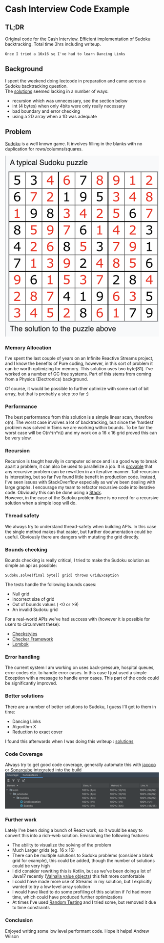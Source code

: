 # Cash Interview Code Example

## TL;DR
Original code for the Cash Interview.  Efficient implementation of Sudoku backtracking.  Total time 3hrs including writeup.

`Once I tried a 16x16 sq I've had to learn Dancing Links`

## Background
I spent the weekend doing leetcode in preparation and came across a Sudoku backtracking question.  
The [solutions](https://www.baeldung.com/java-sudoku) seemed lacking in a number of ways:

- recursion which was unnecessary, see the section below
- int (4 bytes) when only 4bits were only really necessary
- bad boundary and error checking
- using a 2D array when a 1D was adequate

## Problem
[Sudoku](https://en.wikipedia.org/wiki/Sudoku) is a well known game.  It involves filling in the blanks with no duplication for
rows/columns/squares.

![Sudoku](Sudoku.png)

### Memory Allocation
I've spent the last couple of years on an Infinite Reactive Streams project, and I know the benefits of Pure coding,
however, in this sort of problem it can be worth optimizing for memory.  This solution uses two byte[81].  I've 
worked on a number of GC free systems.  Part of this stems from coming from a Physics (Electronics) background.

Of course, it would be possible to further optimize with some sort of bit array, but that is probably a step too far :)

### Performance
The best performance from this solution is a simple linear scan, therefore o(n).  The worst case involves a lot of 
backtracking, but since the 'hardest' problem was solved in 15ms we are working within bounds.  To be fair the worst
case will be O(n^(n*n)) and my work on a 16 x 16 grid proved this can be very slow.

### Recursion
Recursion is taught heavily in computer science and is a good way to break apart a problem, it can also be used to 
parallelize a job.  It is [provable](https://en.wikipedia.org/wiki/Church%E2%80%93Turing_thesis) that any
recursive problem can be rewritten in an iterative manner.  Tail-recursion is interesting, but so far I've found little
benefit in production code.  Instead, I've seen issues with StackOverflow especially as we've been dealing with large
graphs.  I encourage my team to refactor recursive code into iterative code.  Obviously this can be done using a 
[Stack](https://docs.oracle.com/en/java/javase/11/docs/api/java.base/java/util/ArrayDeque.html).  
However, in the case of the Sudoku problem there is no need for a recursive solution when a simple loop will do.

### Thread safety
We always try to understand thread-safety when building APIs.  In this case the single method makes that easier, but 
further documentation could be useful.  Obviously there are dangers with mutating the grid directly.

### Bounds checking
Bounds checking is really critical, I tried to make the Sudoku solution as simple an api as possible:

`Sudoku.solve(final byte[] grid) throws GridException`

The tests handle the following bounds cases:

- Null grid
- Incorrect size of grid
- Out of bounds values ( <0 or >9)
- An invalid Sudoku grid

For a real-world APIs we've had success with (however it is possible for users to circumvent these): 

- [Checkstyles](https://checkstyle.sourceforge.io/)
- [Checker Framework](https://checkerframework.org/)
- [Lombok](https://projectlombok.org/features/NonNull)

### Error handling
The current system I am working on uses back-pressure, hospital queues, error codes etc. to handle error cases.
In this case I just used a simple Exception with a message to handle error cases.  This part of the code could be 
significantly improved.

### Better solutions
There are a number of better solutions to Sudoku, I guess I'll get to them in time:

- Dancing Links
- Algorithm X
- Reduction to exact cover

I found this afterwards when I was doing this writeup : [solutions](https://medium.com/optima-blog/solving-sudoku-fast-702912c13307)

### Code Coverage
Always try to get good code coverage, generally automate this with [jacoco](https://www.eclemma.org/jacoco/) or [Sonarqube](https://www.sonarqube.org/) integrated into the build
![Coverage](coverage.png)

### Further work
Lately I've been doing a bunch of React work, so it would be easy to convert this into a rich-web solution.
Envisioning the following features:

- The ability to visualize the solving of the problem
- Much Larger grids (eg. 16 x 16)
- There can be multiple solutions to Sudoku problems (consider a blank grid for example), this could be added, though the number of solutions could be very high
- I did consider rewriting this is Kotlin, but as we've been doing a lot of Java17 recently ([Valhalla value objects](https://openjdk.java.net/jeps/8277163)) this felt more comfortable
- I could have made more use of Streams in my solution, but I explicitly wanted to try a low level array solution
- I would have liked to do some profiling of this solution if I'd had more time, which could have produced further optimizations
- At times I've used [Random Testing](https://en.wikipedia.org/wiki/Random_testing) and I tried some, but removed it due to time constraints

### Conclusion
Enjoyed writing some low level performant code.  Hope it helps!  Andrew Wilson



